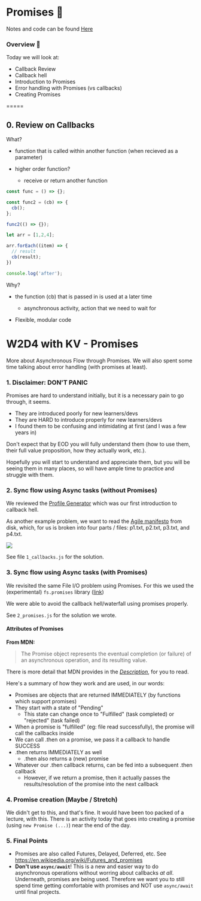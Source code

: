 

# Promises 💍

Notes and code can be found [Here](https://github.com/tborsa/lectures/tree/master/week2/day4)


### Overview 📢

Today we will look at:
- Callback Review
- Callback hell
- Introduction to Promises
- Error handling with Promises (vs callbacks)
- Creating Promises

=====

## 0. Review on Callbacks

What? 

- function that is called within another function (when recieved as a parameter)

- higher order function?
  - receive or return another function

```js
const func = () => {};

const func2 = (cb) => {
  cb();
};

func2(() => {});

let arr = [1,2,4];

arr.forEach((item) => {
  // result
  cb(result);
})

console.log('after');
```


Why? 

- the function (cb) that is passed in is used at a later time
  - asynchronous activity, action that we need to wait for

- Flexible, modular code

W2D4 with KV - Promises
====

More about Asynchronous Flow through Promises. We will also spent some time talking about error handling (with promises at least).

### 1. Disclaimer: DON'T PANIC

Promises are hard to understand initially, but it is a necessary pain to go through, it seems.

- They are introduced poorly for new learners/devs
- They are HARD to introduce properly for new learners/devs
- I found them to be confusing and intimidating at first (and I was a few years in)

Don't expect that by EOD you will fully understand them (how to use them, their full value proposition, how they actually work, etc.). 

Hopefully you will start to understand and appreciate them, but you will be seeing them in many places, so will have ample time to practice and struggle with them.

### 2. Sync flow using Async tasks (without Promises)

We reviewed the [Profile Generator](https://web.compass.lighthouselabs.ca/c583c1da-f7c8-478b-81a9-9497579a8ac2) which was our first introduction to callback hell.

As another example problem, we want to read the [Agile manifesto](https://agilemanifesto.org/) from disk, which, for us is broken into four parts / files: p1.txt, p2.txt, p3.txt, and p4.txt.

![](https://www.digitalcrafts.com/sites/default/files/Screen%20Shot%202017-07-31%20at%2011.04.40%20AM.png)

See file `1_callbacks.js` for the solution.

### 3. Sync flow using Async tasks (with Promises)

We revisited the same File I/O problem using Promises. For this we used the (experimental) `fs.promises` library ([link](https://nodejs.org/dist/latest-v10.x/docs/api/fs.html#fs_fs_promises_api))

We were able to avoid the callback hell/waterfall using promises properly.

See `2_promises.js` for the solution we wrote.

#### Attributes of Promises

**From MDN:**

> The Promise object represents the eventual completion (or failure) of an asynchronous operation, and its resulting value.

There is more detail that MDN provides in the [_Description_](https://developer.mozilla.org/en-US/docs/Web/JavaScript/Reference/Global_Objects/Promise#Description), for you to read.

Here's a summary of how they work and are used, in our words:

- Promises are objects that are returned IMMEDIATELY (by functions which support promises)
- They start with a state of "Pending"
  - This state can change once to "Fulfilled" (task completed) or "rejected" (task failed)
- When a promise is "fulfilled" (eg: file read successfully), the promise will call the callbacks inside
- We can call .then on a promise, we pass it a callback to handle SUCCESS
- .then returns IMMEDIATELY as well
  - .then also returns a (new) promise
- Whatever our .then callback returns, can be fed into a subsequent .then callback
  - However, if we return a promise, then it actually passes the results/resolution of the promise into the next callback
  
### 4. Promise creation (Maybe / Stretch)

We didn't get to this, and that's fine. It would have been too packed of a lecture, with this. There is an activity today that goes into creating a promise (using `new Promise (...)`) near the end of the day.

### 5. Final Points

- Promises are also called Futures, Delayed, Deferred, etc. See <https://en.wikipedia.org/wiki/Futures_and_promises>
- **Don't use `async/await`**! This is a new and easier way to do asynchronous operations without worring about callbacks _at all_. Underneath, promises are being used. Therefore we want you to still spend time getting comfortable with promises and NOT use `async/await` until final projects.